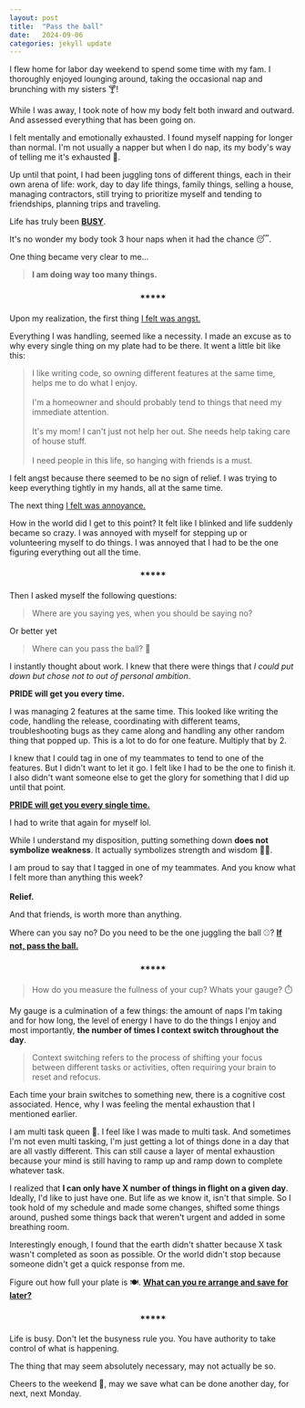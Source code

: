 ```yaml
---
layout: post
title:  "Pass the ball"
date:   2024-09-06
categories: jekyll update
--- 
```



I flew home for labor day weekend to spend some time with my fam. I thoroughly enjoyed lounging around, taking the occasional nap and brunching with my sisters :cocktail:! 

While I was away, I took note of how my body felt both inward and outward. And assessed everything that has been going on.
 
I felt mentally and emotionally exhausted. I found myself napping for longer than normal. I'm not usually a napper but when I do nap, its my body's way of telling me it's exhausted :sleeping_bed:. 

 Up until that point, I had been juggling tons of different things, each in their own arena of life: work, day to day life things, family things, selling a house, managing contractors, still trying to prioritize myself and tending to friendships, planning trips and traveling. 
 
 Life has truly been **<u>BUSY</u>**. 

 It's no wonder my body took 3 hour naps when it had the chance :sleeping:.


One thing became very clear to me...

> **I am doing way too many things.**


 <h3 style="display: flex; justify-content: center;">*****</h3>
Upon my realization, the first thing <u>I felt was angst.</u> 

Everything I was handling, seemed like a necessity. I made an excuse as to why every single thing on my plate had to be there. It went a little bit like this: 

> I like writing code, so owning different features at the same time, helps me to do what I enjoy.
 <br><br>
> I'm a homeowner and should probably tend to things that need my immediate attention. 
<br><br>
> It's my mom! I can't just not help her out. She needs help taking care of house stuff.
 <br><br>
> I need people in this life, so hanging with friends is a must. 



I felt angst because there seemed to be no sign of relief. I was trying to keep everything tightly in my hands, all at the same time. 

The next thing <u>I felt was annoyance.</u> 

How in the world did I get to this point? It felt like I blinked and life suddenly became so crazy. I was annoyed with myself for stepping up or volunteering myself to do things. I was annoyed that I had to be the one figuring everything out all the time. 

 <h3 style="display: flex; justify-content: center;">*****</h3>

Then I asked myself the following questions:
> Where are you saying yes, when you should be saying no?

Or better yet

> Where can you pass the ball? :volleyball:

I instantly thought about work. I knew that there were things that *I could put down but chose not to out of personal ambition*.

**PRIDE will get you every time.**

I was managing 2 features at the same time. This looked like writing the code, handling the release, coordinating with different teams, troubleshooting bugs as they came along and handling any other random thing that popped up. This is a lot to do for one feature. Multiply that by 2.

 I knew that I could tag in one of my teammates to tend to one of the features. But I didn't want to let it go. I felt like I had to be the one to finish it. I also didn't want someone else to get the glory for something that I did up until that point. 

**<u>PRIDE will get you every single time.</u>**

I had to write that again for myself lol. 


While I understand my disposition, putting something down **does not symbolize weakness**. It actually symbolizes strength and wisdom :muscle::brain:. 

I am proud to say that I tagged in one of my teammates. And you know what I felt more than anything this week? <br><br>**Relief.**

And that friends, is worth more than anything. 

Where can you say no? Do you need to be the one juggling the ball :baseball:? 
**<u>If not, pass the ball.</u>**

 <h3 style="display: flex; justify-content: center;">*****</h3>

> How do you measure the fullness of your cup? Whats your gauge? :stopwatch:

My gauge is a culmination of a few things: the amount of naps I'm taking and for how long, the level of energy I have to do the things I enjoy and most importantly, **the number of times I context switch throughout the day**.

> Context switching refers to the process of shifting your focus between different tasks or activities, often requiring your brain to reset and refocus. 

Each time your brain switches to something new, there is a cognitive cost associated. Hence, why I was feeling the mental exhaustion that I mentioned earlier. 

I am multi task queen 	:crown:. I feel like I was made to multi task. And sometimes I'm not even multi tasking, I'm just getting a lot of things done in a day that are all vastly different. This can still cause a layer of mental exhaustion because your mind is still having to ramp up and ramp down to complete whatever task. 

I realized that **I can only have X number of things in flight on a given day**. Ideally, I'd like to just have one. But life as we know it, isn't that simple. So I took hold of my schedule and made some changes, shifted some things around, pushed some things back that weren't urgent and added in some breathing room. 

Interestingly enough, I found that the earth didn't shatter because X task wasn't completed as soon as possible. Or the world didn't stop because someone didn't get a quick response from me. 

Figure out how full your plate is :plate_with_cutlery:. **<u>What can you re arrange and save for later?</u>**


<h3 style="display: flex; justify-content: center;">*****</h3>

Life is busy. Don't let the busyness rule you. You have authority to take control of what is happening. 

The thing that may seem absolutely necessary, may not actually be so.

Cheers to the weekend :wine_glass:, may we save what can be done another day, for next, next Monday. 